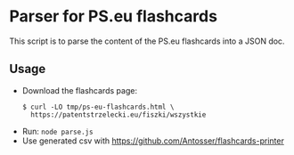 # Parser for PS.eu flashcards

This script is to parse the content of the PS.eu flashcards into a JSON doc.

## Usage

 - Download the flashcards page:
   ```
   $ curl -LO tmp/ps-eu-flashcards.html \
     https://patentstrzelecki.eu/fiszki/wszystkie
   ```
 - Run: `node parse.js`
 - Use generated csv with https://github.com/Antosser/flashcards-printer
 